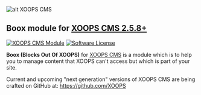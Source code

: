 ![alt XOOPS CMS](https://xoops.org/images/logoXoops4GithubRepository.png)
## Boox module for  [XOOPS CMS 2.5.8+](https://xoops.org)
[![XOOPS CMS Module](https://img.shields.io/badge/XOOPS%20CMS-Module-blue.svg)](https://xoops.org)
[![Software License](https://img.shields.io/badge/license-GPL-brightgreen.svg?style=flat)](LICENSE)

**Boox (Blocks Out Of XOOPS)** for [XOOPS CMS](https://xoops.org) is a module which is to help you to manage content that XOOPS can't access but which is part of your site.

Current and upcoming "next generation" versions of XOOPS CMS are being crafted on GitHub at: https://github.com/XOOPS
